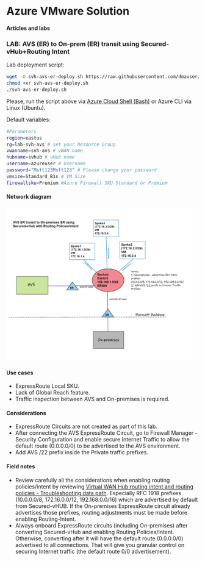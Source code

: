 # Azure VMware Solution

**Articles and labs**

### LAB: AVS (ER) to On-prem (ER) transit using Secured-vHub+Routing Intent

Lab deployment script:

```bash
wget -O svh-avs-er-deploy.sh https://raw.githubusercontent.com/dmauser/azure-vmware-solution/main/svh-er-transit/svh-avs-er-deploy.azcli
chmod +xr svh-avs-er-deploy.sh
./svh-avs-er-deploy.sh
```

Please, run the script above via [Azure Cloud Shell (Bash)](https://shell.azure.com/) or Azure CLI via Linux (Ubuntu).

Default variables:

```Bash
#Parameters
region=eastus
rg=lab-svh-avs # set your Resource Group
vwanname=svh-avs # vWAN name
hubname=svhub # vHub name
username=azureuser # Username
password="Msft123Msft123" # Please change your password
vmsize=Standard_B1s # VM Size
firewallsku=Premium #Azure Firewall SKU Standard or Premium
```


#### Network diagram

![](./svh-er-transit/avs-svh-er-transit.png)

#### Use cases

- ExpressRoute Local SKU.
- Lack of Global Reach feature.
- Traffic inspection between AVS and On-premises is required.

#### Considerations

- ExpressRoute Circuits are not created as part of this lab.
- After connecting the AVS ExpressRoute Circuit, go to Firewall Manager - Security Configuration and enable secure Internet Traffic to allow the default route (0.0.0.0/0) to be advertised to the AVS environment.
- Add AVS /22 prefix inside the Private traffic prefixes.

#### Field notes

- Review carefully all the considerations when enabling routing policies/intent by reviewing [Virtual WAN Hub routing intent and routing policies - Troubleshooting data path](https://learn.microsoft.com/en-us/azure/virtual-wan/how-to-routing-policies#troubleshooting). Especially RFC 1918 prefixes (10.0.0.0/8, 172.16.0.0/12, 192.168.0.0/16) which are advertised by default from Secured-vHUB. If the On-premises ExpressRoute circuit already advertises those prefixes, routing adjustments must be made before enabling Routing-Intent.
- Always onboard ExpressRoute circuits (including On-premises) after converting Secured-vHub and enabling Routing Policies/Intent. Otherwise, converting after it will have the default route (0.0.0.0/0) advertised to all connections. That will give you granular control on securing Internet traffic (the default route 0/0 advertisement).
